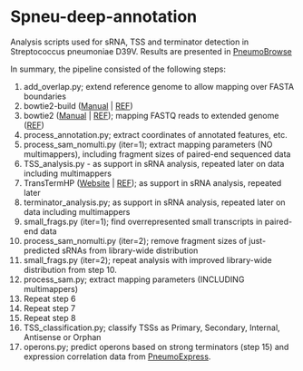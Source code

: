 # Spneu-deep-annotation
Analysis scripts used for sRNA, TSS and terminator detection in Streptococcus pneumoniae D39V. Results are presented in [PneumoBrowse](https://veeninglab.com/pneumobrowse)

In summary, the pipeline consisted of the following steps:
1. add_overlap.py; extend reference genome to allow mapping over FASTA boundaries
2. bowtie2-build ([Manual](http://bowtie-bio.sourceforge.net/bowtie2/manual.shtml) | [REF](https://www.ncbi.nlm.nih.gov/pubmed/22388286))
3. bowtie2 ([Manual](http://bowtie-bio.sourceforge.net/bowtie2/manual.shtml) | [REF](https://www.ncbi.nlm.nih.gov/pubmed/22388286)); mapping FASTQ reads to extended genome ([REF](https://www.ncbi.nlm.nih.gov/pubmed/22388286))
4. process_annotation.py; extract coordinates of annotated features, etc.
5. process_sam_nomulti.py (iter=1); extract mapping parameters (NO multimappers), including fragment sizes of paired-end sequenced data
6. TSS_analysis.py - as support in sRNA analysis, repeated later on data including multimappers
7. TransTermHP ([Website](http://transterm.cbcb.umd.edu/) | [REF](https://www.ncbi.nlm.nih.gov/pubmed/17313685)); as support in sRNA analysis, repeated later
8. terminator_analysis.py; as support in sRNA analysis, repeated later on data including multimappers
9. small_frags.py (iter=1); find overrepresented small transcripts in paired-end data
10. process_sam_nomulti.py (iter=2); remove fragment sizes of just-predicted sRNAs from library-wide distribution
11. small_frags.py (iter=2); repeat analysis with improved library-wide distribution from step 10.
12. process_sam.py; extract mapping parameters (INCLUDING multimappers)
13. Repeat step 6
14. Repeat step 7
15. Repeat step 8
16. TSS_classification.py; classify TSSs as Primary, Secondary, Internal, Antisense or Orphan
17. operons.py; predict operons based on strong terminators (step 15) and expression correlation data from [PneumoExpress](https://veeninglab.com/pneumoexpress).
